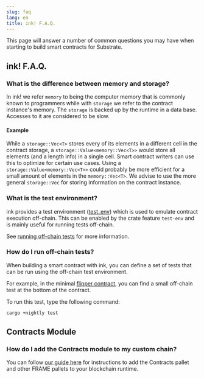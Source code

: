 ```yaml
---
slug: faq
lang: en
title: ink! F.A.Q.
---
```


This page will answer a number of common questions you may have when starting to build smart
contracts for Substrate.

## ink! F.A.Q.

### What is the difference between memory and storage?

In ink! we refer `memory` to being the computer memory that is commonly known to programmers while
with `storage` we refer to the contract instance's memory. The `storage` is backed up by the runtime
in a data base. Accesses to it are considered to be slow.

#### Example

While a `storage::Vec<T>` stores every of its elements in a different cell in the contract storage,
a `storage::Value<memory::Vec<T>>` would store all elements (and a length info) in a single cell.
Smart contract writers can use this to optimize for certain use cases. Using a
`storage::Value<memory::Vec<T>>` could probably be more efficient for a small amount of elements in
the `memory::Vec<T>`. We advise to use the more general `storage::Vec` for storing information on
the contract instance.

### What is the test environment?

ink provides a test environment
([test_env](https://github.com/paritytech/ink/blob/master/core/src/env/test_env.rs)) which is used
to emulate contract execution off-chain. This can be enabled by the crate feature `test-env` and is
mainly useful for running tests off-chain.

See [running off-chain tests](#running-off-chain-tests) for more information.

### How do I run off-chain tests?

When building a smart contract with ink, you can define a set of tests that can be run using the
off-chain test environment.

For example, in the minimal
[flipper contract](https://github.com/paritytech/ink/blob/master/examples/lang/flipper/src/lib.rs),
you can find a small off-chain test at the bottom of the contract.

To run this test, type the following command:

```bash
cargo +nightly test
```

## Contracts Module

### How do I add the Contracts module to my custom chain?

You can follow
[our guide here](https://substrate.dev/docs/en/tutorials/adding-a-module-to-your-runtime/) for
instructions to add the Contracts pallet and other FRAME pallets to your blockchain runtime.
